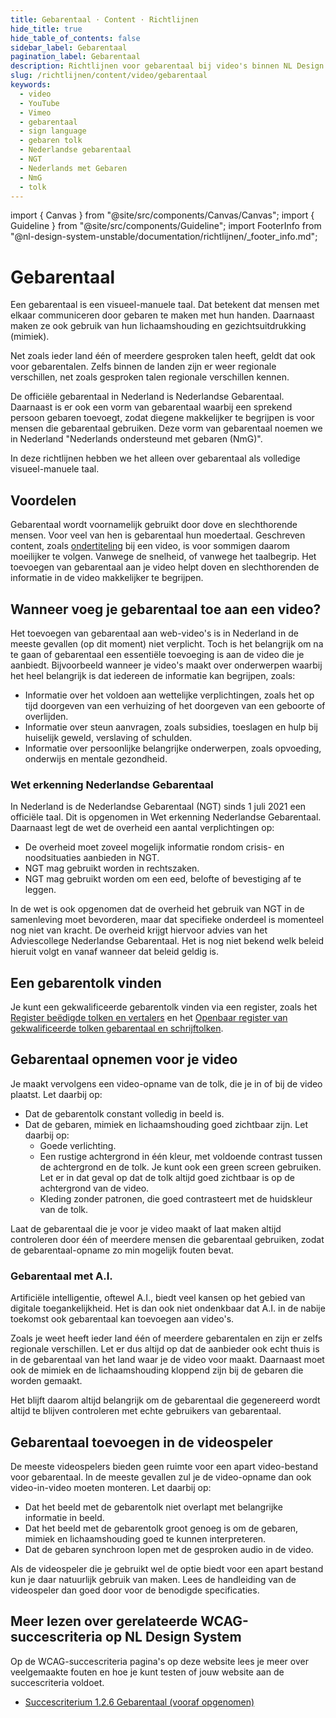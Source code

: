 ```yaml
---
title: Gebarentaal · Content · Richtlijnen
hide_title: true
hide_table_of_contents: false
sidebar_label: Gebarentaal
pagination_label: Gebarentaal
description: Richtlijnen voor gebarentaal bij video's binnen NL Design System
slug: /richtlijnen/content/video/gebarentaal
keywords:
  - video
  - YouTube
  - Vimeo
  - gebarentaal
  - sign language
  - gebaren tolk
  - Nederlandse gebarentaal
  - NGT
  - Nederlands met Gebaren
  - NmG
  - tolk
---
```


<!-- @license CC0-1.0 -->

import { Canvas } from "@site/src/components/Canvas/Canvas";
import { Guideline } from "@site/src/components/Guideline";
import FooterInfo from "@nl-design-system-unstable/documentation/richtlijnen/\_footer_info.md";

# Gebarentaal

Een gebarentaal is een visueel-manuele taal. Dat betekent dat mensen met elkaar communiceren door gebaren te maken met hun handen. Daarnaast maken ze ook gebruik van hun lichaamshouding en gezichtsuitdrukking (mimiek).

Net zoals ieder land één of meerdere gesproken talen heeft, geldt dat ook voor gebarentalen. Zelfs binnen de landen zijn er weer regionale verschillen, net zoals gesproken talen regionale verschillen kennen.

De officiële gebarentaal in Nederland is Nederlandse Gebarentaal. Daarnaast is er ook een vorm van gebarentaal waarbij een sprekend persoon gebaren toevoegt, zodat diegene makkelijker te begrijpen is voor mensen die gebarentaal gebruiken. Deze vorm van gebarentaal noemen we in Nederland "Nederlands ondersteund met gebaren (NmG)".

In deze richtlijnen hebben we het alleen over gebarentaal als volledige visueel-manuele taal.

## Voordelen

Gebarentaal wordt voornamelijk gebruikt door dove en slechthorende mensen. Voor veel van hen is gebarentaal hun moedertaal. Geschreven content, zoals [ondertiteling](/wcag/1.2.6) bij een video, is voor sommigen daarom moeilijker te volgen. Vanwege de snelheid, of vanwege het taalbegrip. Het toevoegen van gebarentaal aan je video helpt doven en slechthorenden de informatie in de video makkelijker te begrijpen.

## Wanneer voeg je gebarentaal toe aan een video?

Het toevoegen van gebarentaal aan web-video's is in Nederland in de meeste gevallen (op dit moment) niet verplicht. Toch is het belangrijk om na te gaan of gebarentaal een essentiële toevoeging is aan de video die je aanbiedt. Bijvoorbeeld wanneer je video's maakt over onderwerpen waarbij het heel belangrijk is dat iedereen de informatie kan begrijpen, zoals:

- Informatie over het voldoen aan wettelijke verplichtingen, zoals het op tijd doorgeven van een verhuizing of het doorgeven van een geboorte of overlijden.
- Informatie over steun aanvragen, zoals subsidies, toeslagen en hulp bij huiselijk geweld, verslaving of schulden.
- Informatie over persoonlijke belangrijke onderwerpen, zoals opvoeding, onderwijs en mentale gezondheid.

### Wet erkenning Nederlandse Gebarentaal

In Nederland is de Nederlandse Gebarentaal (NGT) sinds 1 juli 2021 een officiële taal. Dit is opgenomen in Wet erkenning Nederlandse Gebarentaal. Daarnaast legt de wet de overheid een aantal verplichtingen op:

- De overheid moet zoveel mogelijk informatie rondom crisis- en noodsituaties aanbieden in NGT.
- NGT mag gebruikt worden in rechtszaken.
- NGT mag gebruikt worden om een eed, belofte of bevestiging af te leggen.

In de wet is ook opgenomen dat de overheid het gebruik van NGT in de samenleving moet bevorderen, maar dat specifieke onderdeel is momenteel nog niet van kracht. De overheid krijgt hiervoor advies van het Adviescollege Nederlandse Gebarentaal. Het is nog niet bekend welk beleid hieruit volgt en vanaf wanneer dat beleid geldig is.

## Een gebarentolk vinden

Je kunt een gekwalificeerde gebarentolk vinden via een register, zoals het [Register beëdigde tolken en vertalers](https://zoekeentolkvertaler.bureauwbtv.nl/) en het [Openbaar register van gekwalificeerde tolken gebarentaal en schrijftolken](https://www.stichtingrtgs.nl/Tolken?page2746=1&size2746=50).

## Gebarentaal opnemen voor je video

Je maakt vervolgens een video-opname van de tolk, die je in of bij de video plaatst. Let daarbij op:

- Dat de gebarentolk constant volledig in beeld is.
- Dat de gebaren, mimiek en lichaamshouding goed zichtbaar zijn. Let daarbij op:
  - Goede verlichting.
  - Een rustige achtergrond in één kleur, met voldoende contrast tussen de achtergrond en de tolk.
    Je kunt ook een green screen gebruiken. Let er in dat geval op dat de tolk altijd goed zichtbaar is op de achtergrond van de video.
  - Kleding zonder patronen, die goed contrasteert met de huidskleur van de tolk.

Laat de gebarentaal die je voor je video maakt of laat maken altijd controleren door één of meerdere mensen die gebarentaal gebruiken, zodat de gebarentaal-opname zo min mogelijk fouten bevat.

### Gebarentaal met A.I.

Artificiële intelligentie, oftewel A.I., biedt veel kansen op het gebied van digitale toegankelijkheid. Het is dan ook niet ondenkbaar dat A.I. in de nabije toekomst ook gebarentaal kan toevoegen aan video's.

Zoals je weet heeft ieder land één of meerdere gebarentalen en zijn er zelfs regionale verschillen. Let er dus altijd op dat de aanbieder ook echt thuis is in de gebarentaal van het land waar je de video voor maakt. Daarnaast moet ook de mimiek en de lichaamshouding kloppend zijn bij de gebaren die worden gemaakt.

Het blijft daarom altijd belangrijk om de gebarentaal die gegenereerd wordt altijd te blijven controleren met echte gebruikers van gebarentaal.

## Gebarentaal toevoegen in de videospeler

De meeste videospelers bieden geen ruimte voor een apart video-bestand voor gebarentaal. In de meeste gevallen zul je de video-opname dan ook video-in-video moeten monteren. Let daarbij op:

- Dat het beeld met de gebarentolk niet overlapt met belangrijke informatie in beeld.
- Dat het beeld met de gebarentolk groot genoeg is om de gebaren, mimiek en lichaamshouding goed te kunnen interpreteren.
- Dat de gebaren synchroon lopen met de gesproken audio in de video.

Als de videospeler die je gebruikt wel de optie biedt voor een apart bestand kun je daar natuurlijk gebruik van maken. Lees de handleiding van de videospeler dan goed door voor de benodigde specificaties.

## Meer lezen over gerelateerde WCAG-succescriteria op NL Design System

Op de WCAG-succescriteria pagina's op deze website lees je meer over veelgemaakte fouten en hoe je kunt testen of jouw website aan de succescriteria voldoet.

- [Succescriterium 1.2.6 Gebarentaal (vooraf opgenomen)](/wcag/1.2.6)

<FooterInfo />

